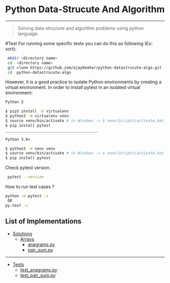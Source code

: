 # Python Data-Strucute And Algorithm
---
>Solving data-structure and algorithm problems using python language.

#Test
For running some specific tests you can do this as following (Ex: sort):
```bash
 mkdir <directory name>
 cd  <directory name>
 git clone https://github.com/ajaykmahar/python-datastrucute-algo.git
 cd  python-datastrucute-algo
 ```
 However, it is a good practice to isolate Python environments by creating a virtual environment. In order to install pytest in an isolated virtual environment:
 ```bash
 Python 3

$ pip3 install -U virtualenv
$ python3 -m virtualenv venv
$ source venv/bin/activate # in Windows -> $ venv\Scripts\activate.bat
$ pip install pytest
_________________________________________

Python 3.6+

$ python3 -m venv venv
$ source venv/bin/activate # in Windows -> $ venv\Scripts\activate.bat
$ pip install pytest
``` 
Check pytest version.

 ```bash 
  pytest --version
 ```
How to run test cases ?
```bash 
python -m pytest -v
 OR
py.test -v

```
List of Implementations
---
* [Solutions](https://github.com/ajaykmahar/python-datastrucute-algo/tree/master/solutions)
    * [Arrays](https://github.com/ajaykmahar/python-datastrucute-algo/tree/master/solutions/Arrays)
        * [anagrams.py](https://github.com/ajaykmahar/python-datastrucute-algo/blob/master/solutions/Arrays/anagrams.py)
        * [pair_sum.py](https://github.com/ajaykmahar/python-datastrucute-algo/blob/master/solutions/Arrays/pair_sum.py)

---

* [Tests](https://github.com/ajaykmahar/python-datastrucute-algo/tree/master/tests)
    * [test_anagrams.py](https://github.com/ajaykmahar/python-datastrucute-algo/blob/master/tests/test_anagrams.py)
    * [test_pair_sum.py](https://github.com/ajaykmahar/python-datastrucute-algo/blob/master/tests/test_pair_sum.py)

